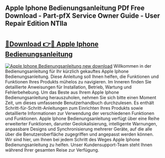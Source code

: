 ## Apple Iphone Bedienungsanleitung PDf Free Download - Part-pfX Service Owner Guide - User Repair Edition NTlIa

# <h2><a href="http://df3muy5.blite.top/?on=Apple+Iphone+Bedienungsanleitung">🔗Download 👉🔴 Apple Iphone Bedienungsanleitung</a></h2>

[![Apple Iphone Bedienungsanleitung new download](https://i.imgur.com/lujVjoI.png)](http://df3muy5.blite.top/?on=Apple+Iphone+Bedienungsanleitung)
Willkommen in der Bedienungsanleitung für Ihr kürzlich gekauftes Apple Iphone Bedienungsanleitung. Diese Anleitung soll Ihnen helfen, die Funktionen und Funktionen Ihres Produkts mühelos zu navigieren. Im Inneren finden Sie detaillierte Anweisungen für Installation, Betrieb, Wartung und Fehlerbehebung. Um das Beste aus Ihrem Apple Iphone Bedienungsanleitung herauszuholen, nehmen Sie sich bitte einen Moment Zeit, um dieses umfassende Benutzerhandbuch durchzulesen. Es enthält Schritt-für-Schritt-Anleitungen zum Einrichten Ihres Produkts sowie detaillierte Informationen zur Verwendung der verschiedenen Funktionen und Funktionen. Apple Iphone Bedienungsanleitung verfügt über eine Reihe erweiterter Funktionen, darunter Geolokalisierung, intelligente Warnungen, anpassbare Designs und Synchronisierung mehrerer Geräte, auf die alle über die Benutzeroberfläche zugegriffen und angepasst werden können. Wir sind hier, um Ihnen bei jedem Schritt des Weges Apple Iphone Bedienungsanleitung zu helfen. Unser Kundensupport-Team steht Ihnen während Ihrer gesamten Reise zur Verfügung.
